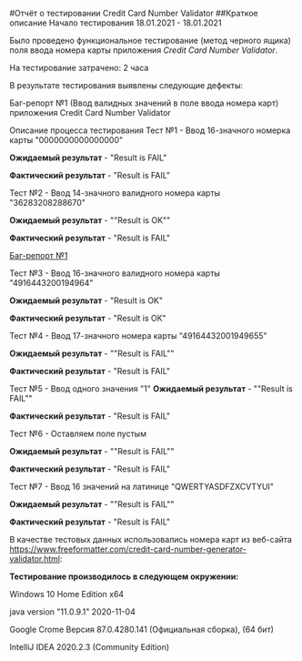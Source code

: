 #Отчёт о тестировании Credit Card Number Validator
##Краткое описание
Начало тестирования 18.01.2021 - 18.01.2021

Было проведено функциональное тестирование (метод черного ящика) поля ввода номера карты приложения *Credit Card Number Validator*.

На тестирование затрачено: 2 часа

В результате тестирования выявлены следующие дефекты:

Баг-репорт №1 (Ввод валидных значений в поле ввода номера карт) приложения Credit Card Number Validator

Описание процесса тестирования
Тест №1 - Ввод 16-значного номерка карты "0000000000000000"

**Ожидаемый результат** - "Result is FAIL"

**Фактический результат** - "Result is FAIL"



Тест №2 - Ввод 14-значного валидного номера карты "36283208288670"

**Ожидаемый результат** - ""Result is OK""

**Фактический результат** - "Result is FAIL"

[Баг-репорт №1](https://github.com/6apblra58/Credit-Card-Number-Validator/issues/1#issue-787827658)



Тест №3 - Ввод 16-значного валидного номера карты "4916443200194964"

**Ожидаемый результат** - "Result is OK"

**Фактический результат** - "Result is OK"



Тест №4 - Ввод 17-значного номера карты "49164432001949655"

**Ожидаемый результат** - ""Result is FAIL""

**Фактический результат** - "Result is FAIL"



Тест №5 - Ввод одного значения "1"
**Ожидаемый результат** - ""Result is FAIL""

**Фактический результат** - "Result is FAIL"


Тест №6 - Оставляем поле пустым

**Ожидаемый результат** - ""Result is FAIL""

**Фактический результат** - "Result is FAIL"



Тест №7 - Ввод 16 значений на латинице "QWERTYASDFZXCVTYUI"

**Ожидаемый результат** - ""Result is FAIL""

**Фактический результат** - "Result is FAIL"



В качестве тестовых данных использовались номера карт из веб-сайта https://www.freeformatter.com/credit-card-number-generator-validator.html:

**Тестирование производилось в следующем окружении:**

Windows 10 Home Edition x64

java version "11.0.9.1" 2020-11-04

Google Crome Версия 87.0.4280.141 (Официальная сборка), (64 бит)

IntelliJ IDEA 2020.2.3 (Community Edition)